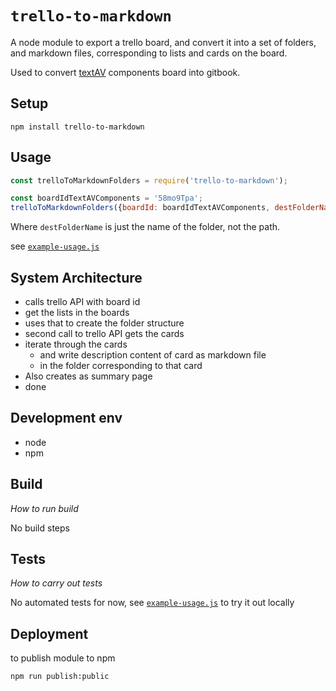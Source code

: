 # `trello-to-markdown`

A node module to export a trello board, and convert it into a set of folders, and markdown files, corresponding to lists and cards on the board.

Used to convert [textAV](textAV.tech) components board into gitbook.

## Setup

`npm install trello-to-markdown`

## Usage

```js
const trelloToMarkdownFolders = require('trello-to-markdown');

const boardIdTextAVComponents = '58mo9Tpa';
trelloToMarkdownFolders({boardId: boardIdTextAVComponents, destFolderName: 'docs' );
```

Where `destFolderName` is just the name of the folder, not the path.

see [`example-usage.js`](./example-usage.js)

<!-- To run example do `node example-usage.js` -->

## System Architecture

- calls trello API with board id
- get the lists in the boards
- uses that to create the folder structure
- second call to trello API gets the cards
- iterate through the cards
  - and write description content of card as markdown file
  - in the folder corresponding to that card
- Also creates as summary page
- done

## Development env

- node
- npm

## Build

_How to run build_

No build steps

## Tests

_How to carry out tests_

No automated tests for now, see [`example-usage.js`](./example-usage.js) to try it out locally

## Deployment

<!-- _How to deploy the code/app into test/staging/production_ -->

to publish module to npm

```
npm run publish:public
```

<!--
### TODO

- [x] add module.exports
- [x] move card id as param
- [ ] figure out how to return a promise
      eg see dropbox paper to markdown Alvin PR
- [ ] push to npm
- [ ] new repo to get from tello textAV and create gitbook -->
